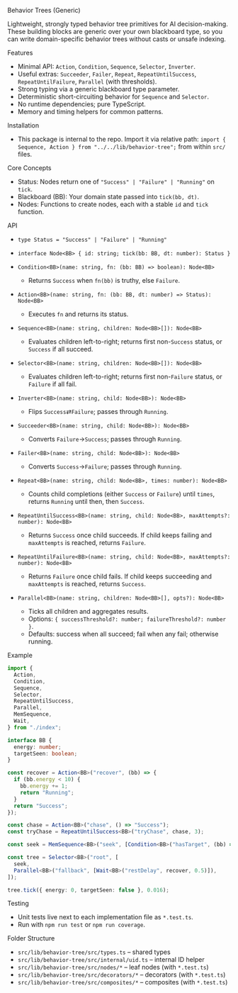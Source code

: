 Behavior Trees (Generic)

Lightweight, strongly typed behavior tree primitives for AI decision-making. These building blocks are generic over your own blackboard type, so you can write domain-specific behavior trees without casts or unsafe indexing.

Features

- Minimal API: `Action`, `Condition`, `Sequence`, `Selector`, `Inverter`.
- Useful extras: `Succeeder`, `Failer`, `Repeat`, `RepeatUntilSuccess`, `RepeatUntilFailure`, `Parallel` (with thresholds).
- Strong typing via a generic blackboard type parameter.
- Deterministic short-circuiting behavior for `Sequence` and `Selector`.
- No runtime dependencies; pure TypeScript.
- Memory and timing helpers for common patterns.

Installation

- This package is internal to the repo. Import it via relative path: `import { Sequence, Action } from "../../lib/behavior-tree";` from within `src/` files.

Core Concepts

- Status: Nodes return one of `"Success" | "Failure" | "Running"` on `tick`.
- Blackboard (BB): Your domain state passed into `tick(bb, dt)`.
- Nodes: Functions to create nodes, each with a stable `id` and `tick` function.

API

- `type Status = "Success" | "Failure" | "Running"`
- `interface Node<BB> { id: string; tick(bb: BB, dt: number): Status }`
- `Condition<BB>(name: string, fn: (bb: BB) => boolean): Node<BB>`
  - Returns `Success` when `fn(bb)` is truthy, else `Failure`.
- `Action<BB>(name: string, fn: (bb: BB, dt: number) => Status): Node<BB>`
  - Executes `fn` and returns its status.
- `Sequence<BB>(name: string, children: Node<BB>[]): Node<BB>`
  - Evaluates children left-to-right; returns first non-`Success` status, or `Success` if all succeed.
- `Selector<BB>(name: string, children: Node<BB>[]): Node<BB>`
  - Evaluates children left-to-right; returns first non-`Failure` status, or `Failure` if all fail.
- `Inverter<BB>(name: string, child: Node<BB>): Node<BB>`
  - Flips `Success`⇄`Failure`; passes through `Running`.

- `Succeeder<BB>(name: string, child: Node<BB>): Node<BB>`
  - Converts `Failure`→`Success`; passes through `Running`.

- `Failer<BB>(name: string, child: Node<BB>): Node<BB>`
  - Converts `Success`→`Failure`; passes through `Running`.

- `Repeat<BB>(name: string, child: Node<BB>, times: number): Node<BB>`
  - Counts child completions (either `Success` or `Failure`) until `times`, returns `Running` until then, then `Success`.

- `RepeatUntilSuccess<BB>(name: string, child: Node<BB>, maxAttempts?: number): Node<BB>`
  - Returns `Success` once child succeeds. If child keeps failing and `maxAttempts` is reached, returns `Failure`.

- `RepeatUntilFailure<BB>(name: string, child: Node<BB>, maxAttempts?: number): Node<BB>`
  - Returns `Failure` once child fails. If child keeps succeeding and `maxAttempts` is reached, returns `Success`.

- `Parallel<BB>(name: string, children: Node<BB>[], opts?): Node<BB>`
  - Ticks all children and aggregates results.
  - Options: `{ successThreshold?: number; failureThreshold?: number }`.
  - Defaults: success when all succeed; fail when any fail; otherwise running.

Example

```ts
import {
  Action,
  Condition,
  Sequence,
  Selector,
  RepeatUntilSuccess,
  Parallel,
  MemSequence,
  Wait,
} from "./index";

interface BB {
  energy: number;
  targetSeen: boolean;
}

const recover = Action<BB>("recover", (bb) => {
  if (bb.energy < 10) {
    bb.energy += 1;
    return "Running";
  }
  return "Success";
});

const chase = Action<BB>("chase", () => "Success");
const tryChase = RepeatUntilSuccess<BB>("tryChase", chase, 3);

const seek = MemSequence<BB>("seek", [Condition<BB>("hasTarget", (bb) => bb.targetSeen), tryChase]);

const tree = Selector<BB>("root", [
  seek,
  Parallel<BB>("fallback", [Wait<BB>("restDelay", recover, 0.5)]),
]);

tree.tick({ energy: 0, targetSeen: false }, 0.016);
```

Testing

- Unit tests live next to each implementation file as `*.test.ts`.
- Run with `npm run test` or `npm run coverage`.

Folder Structure

- `src/lib/behavior-tree/src/types.ts` – shared types
- `src/lib/behavior-tree/src/internal/uid.ts` – internal ID helper
- `src/lib/behavior-tree/src/nodes/*` – leaf nodes (with `*.test.ts`)
- `src/lib/behavior-tree/src/decorators/*` – decorators (with `*.test.ts`)
- `src/lib/behavior-tree/src/composites/*` – composites (with `*.test.ts`)
